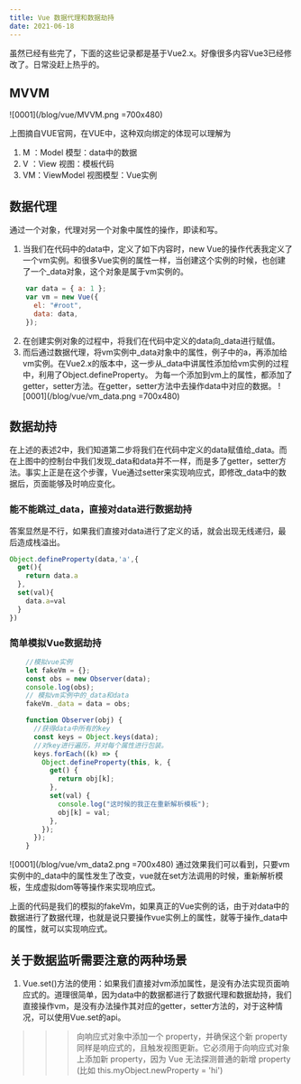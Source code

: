```yaml
---
title: Vue 数据代理和数据劫持
date: 2021-06-18
---
```


虽然已经有些完了，下面的这些记录都是基于Vue2.x。好像很多内容Vue3已经修改了。日常没赶上热乎的。

## MVVM
![0001](/blog/vue/MVVM.png =700x480)

上图摘自VUE官网，在VUE中，这种双向绑定的体现可以理解为
1. M ：Model 模型：data中的数据
2. V ：View  视图：模板代码
3. VM：ViewModel 视图模型：Vue实例

## 数据代理
通过一个对象，代理对另一个对象中属性的操作，即读和写。

1. 当我们在代码中的data中，定义了如下内容时，new Vue的操作代表我定义了一个vm实例。和很多Vue实例的属性一样，当创建这个实例的时候，也创建了一个_data对象，这个对象是属于vm实例的。
```javascript
    var data = { a: 1 };
    var vm = new Vue({
      el: "#root",
      data: data,
    });
```

2. 在创建实例对象的过程中，将我们在代码中定义的data向_data进行赋值。
3. 而后通过数据代理，将vm实例中_data对象中的属性，例子中的a，再添加给vm实例。在Vue2.x的版本中，这一步从_data中讲属性添加给vm实例的过程中，利用了Object.defineProperty。
为每一个添加到vm上的属性，都添加了getter，setter方法。在getter，setter方法中去操作data中对应的数据。
![0001](/blog/vue/vm_data.png =700x480)

## 数据劫持
在上述的表述2中，我们知道第二步将我们在代码中定义的data赋值给_data。而在上图中的控制台中我们发现_data和data并不一样，而是多了getter，setter方法。事实上正是在这个步骤，Vue通过setter来实现响应式，即修改_data中的数据后，页面能够及时响应变化。


### 能不能跳过_data，直接对data进行数据劫持
答案显然是不行，如果我们直接对data进行了定义的话，就会出现无线递归，最后造成栈溢出。
```js
Object.defineProperty(data,'a',{
  get(){
    return data.a
  },
  set(val){
    data.a=val
  }
})
```
### 简单模拟Vue数据劫持
```js
    //模拟vue实例
    let fakeVm = {};
    const obs = new Observer(data);
    console.log(obs);
    // 模拟vm实例中的_data和data
    fakeVm._data = data = obs;

    function Observer(obj) {
      //获得data中所有的key
      const keys = Object.keys(data);
      //对key进行遍历，并对每个属性进行包装。
      keys.forEach((k) => {
        Object.defineProperty(this, k, {
          get() {
            return obj[k];
          },
          set(val) {
            console.log("这时候的我正在重新解析模板");
            obj[k] = val;
          },
        });
      });
    }
```
![0001](/blog/vue/vm_data2.png =700x480)
通过效果我们可以看到，只要vm实例中的_data中的属性发生了改变，vue就在set方法调用的时候，重新解析模板，生成虚拟dom等等操作来实现响应式。

上面的代码是我们的模拟的fakeVm，如果真正的Vue实例的话，由于对data中的数据进行了数据代理，也就是说只要操作vue实例上的属性，就等于操作_data中的属性，就可以实现响应式。


## 关于数据监听需要注意的两种场景
1. Vue.set()方法的使用：如果我们直接对vm添加属性，是没有办法实现页面响应式的。道理很简单，因为data中的数据都进行了数据代理和数据劫持，我们直接操作vm，是没有办法操作其对应的getter，setter方法的，对于这种情况，可以使用Vue.set的api。
>>> 向响应式对象中添加一个 property，并确保这个新 property 同样是响应式的，且触发视图更新。它必须用于向响应式对象上添加新 property，因为 Vue 无法探测普通的新增 property (比如 this.myObject.newProperty = 'hi')
